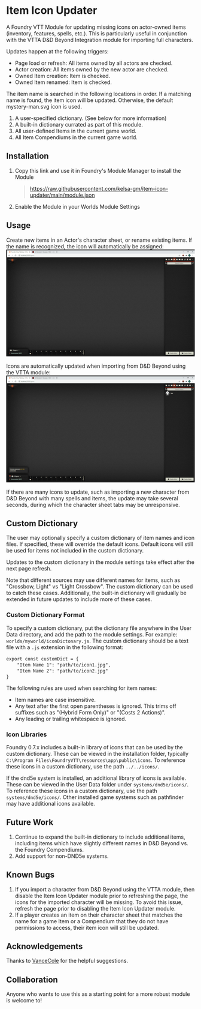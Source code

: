 # Item Icon Updater
A Foundry VTT Module for updating missing icons on actor-owned items (inventory, features, spells, etc.). 
This is particularly useful in conjunction with the VTTA D&D Beyond Integration module for importing full characters.

Updates happen at the following triggers:
* Page load or refresh: All items owned by all actors are checked.
* Actor creation: All items owned by the new actor are checked.
* Owned Item creation: Item is checked.
* Owned Item renamed: Item is checked.

The item name is searched in the following locations in order. If a matching name is found, the item icon will be updated. Otherwise, the default mystery-man.svg icon is used.
1. A user-specified dictionary. (See below for more information)
1. A built-in dictionary currated as part of this module.
1. All user-defined Items in the current game world.
1. All Item Compendiums in the current game world. 

## Installation
1. Copy this link and use it in Foundry's Module Manager to install the Module

    > https://raw.githubusercontent.com/kelsa-gm/item-icon-updater/main/module.json
    
2. Enable the Module in your Worlds Module Settings

## Usage
Create new items in an Actor's character sheet, or rename existing items. If the name is recognized, the icon will automatically be assigned:
![](new_actor.gif)

Icons are automatically updated when importing from D&D Beyond using the VTTA module:
![](beyond.gif)

If there are many icons to update, such as importing a new character from D&D Beyond with many spells and items, the update may take several seconds, during which the character sheet tabs may be unresponsive.

## Custom Dictionary
The user may optionally specify a custom dictionary of item names and icon files. If specified, these will override the default icons. Default icons will still be used for items not included in the custom dictionary. 

Updates to the custom dictionary in the module settings take effect after the next page refresh. 

Note that different sources may use different names for items, such as "Crossbow, Light" vs "Light Crossbow". The custom dictionary can be used to catch these cases. Additionally, the built-in dictionary will gradually be extended in future updates to include more of these cases.

### Custom Dictionary Format
To specify a custom dictionary, put the dictionary file anywhere in the User Data directory, and add the path to the module settings. For example: `worlds/myworld/iconDictonary.js`.  The custom dictionary should be a text file with a `.js` extension in the following format:

```
export const customDict = {
    "Item Name 1": "path/to/icon1.jpg", 
    "Item Name 2": "path/to/icon2.jpg"
}
```

The following rules are used when searching for item names:
* Item names are case insensitive. 
* Any text after the first open parentheses is ignored. This trims off suffixes such as "(Hybrid Form Only)" or "(Costs 2 Actions)".
* Any leading or trailing whitespace is ignored.

### Icon Libraries
Foundry 0.7.x includes a built-in library of icons that can be used by the custom dictionary. These can be viewed in the installation folder, typically `C:\Program Files\FoundryVTT\resources\app\public\icons`. To reference these icons in a custom dictionary, use the path `../../icons/`.

If the dnd5e system is installed, an additional library of icons is available. These can be viewed in the User Data folder under `systems/dnd5e/icons/`. To reference these icons in a custom dictionary, use the path `systems/dnd5e/icons/`. Other installed game systems such as pathfinder may have additional icons available.

## Future Work
1. Continue to expand the built-in dictionary to include additional items, including items which have slightly different names in D&D Beyond vs. the Foundry Compendiums.
1. Add support for non-DND5e systems.

## Known Bugs
1. If you import a character from D&D Beyond using the VTTA module, then disable the Item Icon Updater module prior to refreshing the page, the icons for the imported character will be missing. To avoid this issue, refresh the page prior to disabling the Item Icon Updater module.
1. If a player creates an item on their character sheet that matches the name for a game Item or a Compendium that they do not have permissions to access, their item icon will still be updated. 

## Acknowledgements
Thanks to [VanceCole](https://github.com/VanceCole) for the helpful suggestions.


## Collaboration
Anyone who wants to use this as a starting point for a more robust module is welcome to!
